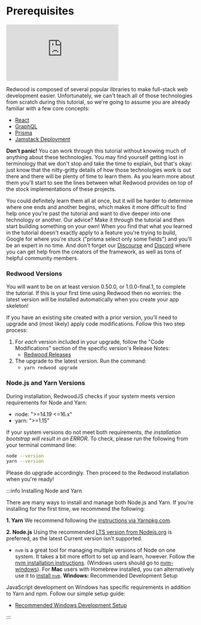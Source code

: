 # Prerequisites

<div class="video-container">
  <iframe src="https://www.youtube.com/embed/HJOzmp8oCIQ?rel=0" frameborder="0" allow="accelerometer; autoplay; encrypted-media; gyroscope; picture-in-picture; modestbranding; showinfo=0" allowfullscreen></iframe>
</div>

Redwood is composed of several popular libraries to make full-stack web development easier. Unfortunately, we can't teach all of those technologies from scratch during this tutorial, so we're going to assume you are already familiar with a few core concepts:

- [React](https://reactjs.org/)
- [GraphQL](https://graphql.org/)
- [Prisma](https://prisma.io/)
- [Jamstack Deployment](https://jamstack.org/)

**Don't panic!** You can work through this tutorial without knowing much of anything about these technologies. You may find yourself getting lost in terminology that we don't stop and take the time to explain, but that's okay: just know that the nitty-gritty details of how those technologies work is out there and there will be plenty of time to learn them. As you learn more about them you'll start to see the lines between what Redwood provides on top of the stock implementations of these projects.

You could definitely learn them all at once, but it will be harder to determine where one ends and another begins, which makes it more difficult to find help once you're past the tutorial and want to dive deeper into one technology or another. Our advice? Make it through the tutorial and then start building something on your own! When you find that what you learned in the tutorial doesn't exactly apply to a feature you're trying to build, Google for where you're stuck ("prisma select only some fields") and you'll be an expert in no time. And don't forget our [Discourse](https://community.redwoodjs.com/) and [Discord](https://discord.gg/jjSYEQd) where you can get help from the creators of the framework, as well as tons of helpful community members.

### Redwood Versions

You will want to be on at least version 0.50.0, or 1.0.0-final.1, to complete the tutorial. If this is your first time using Redwood then no worries: the latest version will be installed automatically when you create your app skeleton!

If you have an existing site created with a prior version, you'll need to upgrade and (most likely) apply code modifications. Follow this two step process:

1. For _each_ version included in your upgrade, follow the "Code Modifications" section of the specific version's Release Notes:
   - [Redwood Releases](https://github.com/redwoodjs/redwood/releases)
2. The upgrade to the latest version. Run the command:
   - `yarn redwood upgrade`

### Node.js and Yarn Versions

During installation, RedwoodJS checks if your system meets version requirements for Node and Yarn:

- node: ">=14.19 <=16.x"
- yarn: ">=1.15"

If your system versions do not meet both requirements, _the installation bootstrap will result in an ERROR._ To check, please run the following from your terminal command line:

```bash
node --version
yarn --version
```

Please do upgrade accordingly. Then proceed to the Redwood installation when you're ready!

:::info Installing Node and Yarn

There are many ways to install and manage both Node.js and Yarn. If you're installing for the first time, we recommend the following:

**1. Yarn**
We recommend following the [instructions via Yarnpkg.com](https://classic.yarnpkg.com/en/docs/install/).

**2. Node.js**
Using the recommended [LTS version from Nodejs.org](https://nodejs.org/en/) is preferred, as the latest Current version isn't supported.

- `nvm` is a great tool for managing multiple versions of Node on one system. It takes a bit more effort to set up and learn, however. Follow the [nvm installation instructions](https://github.com/nvm-sh/nvm#installing-and-updating). (Windows users should go to [nvm-windows](https://github.com/coreybutler/nvm-windows/releases)). For **Mac** users with Homebrew installed, you can alternatively use it to [install `nvm`](https://formulae.brew.sh/formula/nvm).
 **Windows:** Recommended Development Setup

JavaScript development on Windows has specific requirements in addition to Yarn and npm. Follow our simple setup guide:

- [Recommended Windows Development Setup](../../how-to/windows-development-setup.md)

:::
